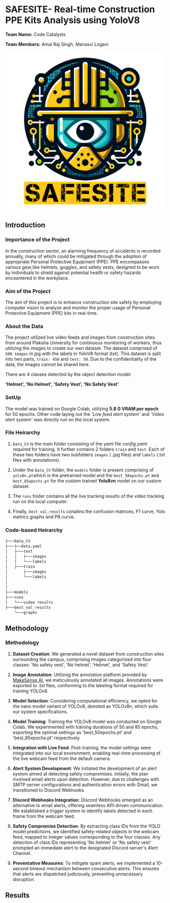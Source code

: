 # SAFESITE- Real-time Construction PPE Kits Analysis using YoloV8

**Team Name:** Code Catalysts 

**Team Members:** Amal Raj Singh, Manasvi Logani 





<div style="text-align:center;">
    <img src="https://github.com/singhamal001/SafeSite/blob/main/CV-Project_final_logo.png" alt="SafeSite Project Logo" width="500px" />
</div>




## Introduction
### Importance of the Project
In the construction sector, an alarming frequency of accidents is recorded annually, many of which could be mitigated through the adoption of appropriate Personal Protective Equipment (PPE). PPE encompasses various gear,like helmets, goggles, and safety vests, designed to be worn by individuals to shield against potential health or safety hazards encountered in the workplace.

### Aim of the Project
The aim of this project is to enhance construction site safety by employing computer vision to analyze and monitor the proper usage of Personal Protective Equipment (PPE) kits in real-time. 

### About the Data
The project utilized live video feeds and images from construction sites from around Plaksha University for continuous monitoring of workers, thus utilizing the images to create our own dataset. The dataset comprised of `500 images` in jpg with the labels in YoloV8 format (txt). This dataset is split into two parts, `train: 450` and `test: 50`. Due to the confidentiality of the data, the images cannot be shared here.

There are 4 classes detected by the object detection model:

**'Helmet', 'No Helmet', 'Safety Vest', 'No Safety Vest'** 

### SetUp
The model was trained on Google Colab, utilizing **5.8 G VRAM per epoch** for 50 epochs. Other code laying out the *'Live feed alert system'* and *'Video alert system'* was directly run on the local system. 

### File Heirarchy
1. `Data_CV` is the main folder consisting of the yaml file *config.yaml* required for training. It further contains 2 folders `train` and `test`. Each of these two folders have two subfolders `images` ( .jpg files) and `labels` (.txt files with annotations).

2. Under the `Data_CV` folder, the `models` folder is present comprising of `yolo8n.pt`which is the pretrained model and the `best_50epochs.pt` and `best_85epochs.pt` for the custom trained **Yolo8vn** model on our custom dataset.

3. The `runs` folder contains all the live tracking results of the video tracking run on the local computer. 

4. Finally, `best_val_results` conatins the confusion matrices, F1 curve, Yolo metrics graphs and PR curve.

### Code-based Heirarchy

```
├───Data_CV
├───├──data.yaml
│   ├───test
│   │   ├───images
│   │   └───labels
│   ├───train
│       ├───images
│       └───labels
│ 
│       
├───models
├───runs
│   └───video results
├───best_val_results
    └───graphs
```
## Methodology

### Methodology

1. **Dataset Creation**:
   We generated a novel dataset from construction sites surrounding the campus, comprising images categorized into four classes: 'No safety vest', 'No helmet', 'Helmet', and 'Safety Vest'.

2. **Image Annotation**:
   Utilizing the annotation platform provided by [MakeSense AI](https://www.makesense.ai/), we meticulously annotated all images. Annotations were exported to .txt files, conforming to the labeling format required for training YOLOv8.

3. **Model Selection**:
   Considering computational efficiency, we opted for the nano model variant of YOLOv8, denoted as YOLOv8n, which suits our system specifications.

4. **Model Training**:
   Training the YOLOv8 model was conducted on Google Colab. We experimented with training durations of 50 and 85 epochs, exporting the optimal settings as 'best_50epochs.pt' and 'best_85epochs.pt' respectively.

5. **Integration with Live Feed**:
   Post-training, the model settings were integrated into our local environment, enabling real-time processing of the live webcam feed from the default camera.

6. **Alert System Development**:
   We initiated the development of an alert system aimed at detecting safety compromises. Initially, the plan involved email alerts upon detection. However, due to challenges with SMTP server configurations and authentication errors with Gmail, we transitioned to Discord Webhooks.

7. **Discord Webhooks Integration**:
   Discord Webhooks emerged as an alternative to email alerts, offering seamless API-driven communication. We established a trigger system to identify labels detected in each frame from the webcam feed.

8. **Safety Compromise Detection**:
   By extracting class IDs from the YOLO model predictions, we identified safety-related objects in the webcam feed, mapped to integer values corresponding to the four classes. Any detection of class IDs representing 'No helmet' or 'No safety vest' prompted an immediate alert to the designated Discord server's Alert Channel.

9. **Preventative Measures**:
   To mitigate spam alerts, we implemented a 10-second timeout mechanism between consecutive alerts. This ensures that alerts are dispatched judiciously, preventing unnecessary disruption.

## Results


